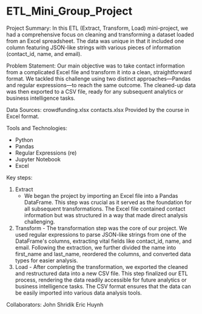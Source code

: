 # ETL_Mini_Group_Project

Project Summary:
In this ETL (Extract, Transform, Load) mini-project, we had a comprehensive focus on cleaning and transforming a dataset loaded from an Excel spreadsheet. The data was unique in that it included one column featuring JSON-like strings with various pieces of information (contact_id, name, and email).

Problem Statement:
Our main objective was to take contact information from a complicated Excel file and transform it into a clean, straightforward format. We tackled this challenge using two distinct approaches—Pandas and regular expressions—to reach the same outcome. The cleaned-up data was then exported to a CSV file, ready for any subsequent analytics or business intelligence tasks.

Data Sources:
crowdfunding.xlsx
contacts.xlsx
Provided by the course in Excel format.

Tools and Technologies:
* Python
* Pandas
* Regular Expressions (re)
* Jupyter Notebook
* Excel

Key steps:
1. Extract
   - We began the project by importing an Excel file into a Pandas DataFrame. This step was crucial as it served as the foundation for all subsequent transformations. The Excel file contained contact information but was structured in a way that made direct analysis challenging.
1. Transform
        - The transformation step was the core of our project. We used regular expressions to parse JSON-like strings from one of the DataFrame's columns, extracting vital fields like contact_id, name, and email. Following the extraction, we further divided the name into first_name and last_name, reordered the columns, and converted data types for easier analysis.
1. Load
        - After completing the transformation, we exported the cleaned and restructured data into a new CSV file. This step finalized our ETL process, rendering the data readily accessible for future analytics or business intelligence tasks. The CSV format ensures that the data can be easily imported into various data analysis tools.

Collaborators:
John Shridik
Eric Huynh
